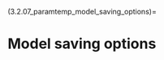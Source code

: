 (3.2.07_paramtemp_model_saving_options)=
# Model saving options

<!-- This option will save all the models used in training and testing. This
is generally not a good idea because it will take up too much space. -->
